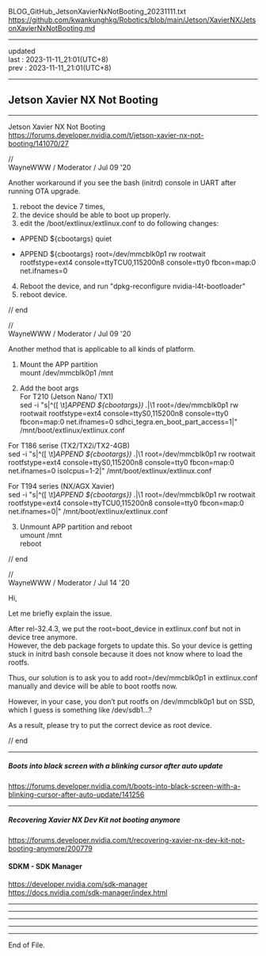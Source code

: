   
BLOG_GitHub_JetsonXavierNxNotBooting_20231111.txt  
  https://github.com/kwankunghkg/Robotics/blob/main/Jetson/XavierNX/JetsonXavierNxNotBooting.md  
  
  
----------------------------------------  
  
updated  
last : 2023-11-11_21:01(UTC+8)  
prev : 2023-11-11_21:01(UTC+8)  
  
----------------------------------------  
  
##  Jetson Xavier NX Not Booting  
  
----------------------------------------  
  
Jetson Xavier NX Not Booting  
  https://forums.developer.nvidia.com/t/jetson-xavier-nx-not-booting/141070/27  
  
//  
WayneWWW / Moderator / Jul 09 '20  
  
Another workaround if you see the bash (initrd) console in UART after running OTA upgrade.  
  
1. reboot the device 7 times,  
2. the device should be able to boot up properly.  
3. edit the /boot/extlinux/extlinux.conf to do following changes:  
- APPEND ${cbootargs} quiet  
+ APPEND ${cbootargs} root=/dev/mmcblk0p1 rw rootwait rootfstype=ext4 console=ttyTCU0,115200n8 console=tty0 fbcon=map:0 net.ifnames=0  
4. Reboot the device, and run "dpkg-reconfigure nvidia-l4t-bootloader"  
5. reboot device.  
  
//  end  
  
  
//  
WayneWWW / Moderator / Jul 09 '20  
  
Another method that is applicable to all kinds of platform.  
  
1. Mount the APP partition  
mount /dev/mmcblk0p1 /mnt  
  
2. Add the boot args  
For T210 (Jetson Nano/ TX1)  
sed -i "s|^\([ \t]*APPEND \${cbootargs}\) .*|\1 root=/dev/mmcblk0p1 rw rootwait rootfstype=ext4 console=ttyS0,115200n8 console=tty0 fbcon=map:0 net.ifnames=0 sdhci_tegra.en_boot_part_access=1|" /mnt/boot/extlinux/extlinux.conf  
  
For T186 serise (TX2/TX2i/TX2-4GB)  
sed -i "s|^\([ \t]*APPEND \${cbootargs}\) .*|\1 root=/dev/mmcblk0p1 rw rootwait rootfstype=ext4 console=ttyS0,115200n8 console=tty0 fbcon=map:0 net.ifnames=0 isolcpus=1-2|" /mnt/boot/extlinux/extlinux.conf  
  
For T194 series (NX/AGX Xavier)  
sed -i "s|^\([ \t]*APPEND \${cbootargs}\) .*|\1 root=/dev/mmcblk0p1 rw rootwait rootfstype=ext4 console=ttyTCU0,115200n8 console=tty0 fbcon=map:0 net.ifnames=0|" /mnt/boot/extlinux/extlinux.conf  
  
3. Unmount APP partition and reboot  
umount /mnt  
reboot  
  
//  end  
  
  
//  
WayneWWW / Moderator / Jul 14 '20  
  
Hi,  
  
Let me briefly explain the issue.  
  
   After rel-32.4.3, we put the root=boot_device in extlinux.conf but not in device tree anymore.  
   However, the deb package forgets to update this. So your device is getting stuck in initrd bash console because it does not know where to load the rootfs.  
  
Thus, our solution is to ask you to add root=/dev/mmcblk0p1 in extlinux.conf manually and device will be able to boot rootfs now.  
  
However, in your case, you don’t put rootfs on /dev/mmcblk0p1 but on SSD, which I guess is something like /dev/sdb1…?  
  
As a result, please try to put the correct device as root device.  
  
//  end  
  
----------------------------------------  
  
#####  Boots into black screen with a blinking cursor after auto update  
  https://forums.developer.nvidia.com/t/boots-into-black-screen-with-a-blinking-cursor-after-auto-update/141256  
  
  
----------------------------------------  
  
#####  Recovering Xavier NX Dev Kit not booting anymore  
  https://forums.developer.nvidia.com/t/recovering-xavier-nx-dev-kit-not-booting-anymore/200779  
  
  
####  SDKM - SDK Manager  
  https://developer.nvidia.com/sdk-manager  
  https://docs.nvidia.com/sdk-manager/index.html  
  
  
----------------------------------------  
  
  
  
----------------------------------------  
  
  
  
----------------------------------------  
  
  
  
----------------------------------------  
  
  
  
----------------------------------------  
End of File.  
